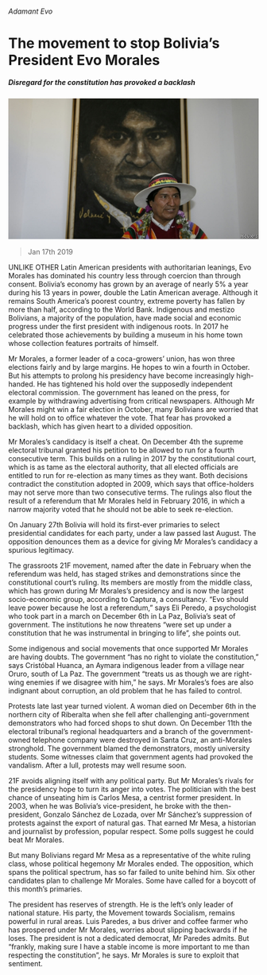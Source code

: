###### Adamant Evo

# The movement to stop Bolivia’s President Evo Morales 

##### Disregard for the constitution has provoked a backlash 

![image](images/20190119_amp501.jpg) 

> Jan 17th 2019 

UNLIKE OTHER Latin American presidents with authoritarian leanings, Evo Morales has dominated his country less through coercion than through consent. Bolivia’s economy has grown by an average of nearly 5% a year during his 13 years in power, double the Latin American average. Although it remains South America’s poorest country, extreme poverty has fallen by more than half, according to the World Bank. Indigenous and mestizo Bolivians, a majority of the population, have made social and economic progress under the first president with indigenous roots. In 2017 he celebrated those achievements by building a museum in his home town whose collection features portraits of himself. 

Mr Morales, a former leader of a coca-growers’ union, has won three elections fairly and by large margins. He hopes to win a fourth in October. But his attempts to prolong his presidency have become increasingly high-handed. He has tightened his hold over the supposedly independent electoral commission. The government has leaned on the press, for example by withdrawing advertising from critical newspapers. Although Mr Morales might win a fair election in October, many Bolivians are worried that he will hold on to office whatever the vote. That fear has provoked a backlash, which has given heart to a divided opposition. 

Mr Morales’s candidacy is itself a cheat. On December 4th the supreme electoral tribunal granted his petition to be allowed to run for a fourth consecutive term. This builds on a ruling in 2017 by the constitutional court, which is as tame as the electoral authority, that all elected officials are entitled to run for re-election as many times as they want. Both decisions contradict the constitution adopted in 2009, which says that office-holders may not serve more than two consecutive terms. The rulings also flout the result of a referendum that Mr Morales held in February 2016, in which a narrow majority voted that he should not be able to seek re-election. 

On January 27th Bolivia will hold its first-ever primaries to select presidential candidates for each party, under a law passed last August. The opposition denounces them as a device for giving Mr Morales’s candidacy a spurious legitimacy. 

The grassroots 21F movement, named after the date in February when the referendum was held, has staged strikes and demonstrations since the constitutional court’s ruling. Its members are mostly from the middle class, which has grown during Mr Morales’s presidency and is now the largest socio-economic group, according to Captura, a consultancy. “Evo should leave power because he lost a referendum,” says Eli Peredo, a psychologist who took part in a march on December 6th in La Paz, Bolivia’s seat of government. The institutions he now threatens “were set up under a constitution that he was instrumental in bringing to life”, she points out. 

Some indigenous and social movements that once supported Mr Morales are having doubts. The government “has no right to violate the constitution,” says Cristóbal Huanca, an Aymara indigenous leader from a village near Oruro, south of La Paz. The government “treats us as though we are right-wing enemies if we disagree with him,” he says. Mr Morales’s foes are also indignant about corruption, an old problem that he has failed to control. 

Protests late last year turned violent. A woman died on December 6th in the northern city of Riberalta when she fell after challenging anti-government demonstrators who had forced shops to shut down. On December 11th the electoral tribunal’s regional headquarters and a branch of the government-owned telephone company were destroyed in Santa Cruz, an anti-Morales stronghold. The government blamed the demonstrators, mostly university students. Some witnesses claim that government agents had provoked the vandalism. After a lull, protests may well resume soon. 

21F avoids aligning itself with any political party. But Mr Morales’s rivals for the presidency hope to turn its anger into votes. The politician with the best chance of unseating him is Carlos Mesa, a centrist former president. In 2003, when he was Bolivia’s vice-president, he broke with the then-president, Gonzalo Sánchez de Lozada, over Mr Sánchez’s suppression of protests against the export of natural gas. That earned Mr Mesa, a historian and journalist by profession, popular respect. Some polls suggest he could beat Mr Morales. 

But many Bolivians regard Mr Mesa as a representative of the white ruling class, whose political hegemony Mr Morales ended. The opposition, which spans the political spectrum, has so far failed to unite behind him. Six other candidates plan to challenge Mr Morales. Some have called for a boycott of this month’s primaries. 

The president has reserves of strength. He is the left’s only leader of national stature. His party, the Movement towards Socialism, remains powerful in rural areas. Luis Paredes, a bus driver and coffee farmer who has prospered under Mr Morales, worries about slipping backwards if he loses. The president is not a dedicated democrat, Mr Paredes admits. But “frankly, making sure I have a stable income is more important to me than respecting the constitution”, he says. Mr Morales is sure to exploit that sentiment. 

